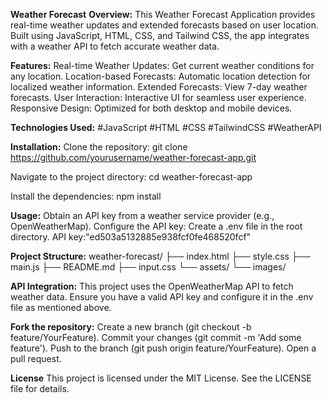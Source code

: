 **Weather Forecast**
**Overview:**
This Weather Forecast Application provides real-time weather updates and extended forecasts based on user location. Built using JavaScript, HTML, CSS, and Tailwind CSS, the app integrates with a weather API to fetch accurate weather data.

**Features:**
Real-time Weather Updates: Get current weather conditions for any location.
Location-based Forecasts: Automatic location detection for localized weather information.
Extended Forecasts: View 7-day weather forecasts.
User Interaction: Interactive UI for seamless user experience.
Responsive Design: Optimized for both desktop and mobile devices.

**Technologies Used:**
#JavaScript
#HTML
#CSS
#TailwindCSS
#WeatherAPI

**Installation:**
Clone the repository:
git clone https://github.com/yourusername/weather-forecast-app.git

Navigate to the project directory:
cd weather-forecast-app

Install the dependencies:
npm install

**Usage:**
Obtain an API key from a weather service provider (e.g., OpenWeatherMap).
Configure the API key:
Create a .env file in the root directory.
 API key:"ed503a5132885e938fcf0fe468520fcf"

 **Project Structure:**
 weather-forecast/
├── index.html
├── style.css
├── main.js
├── README.md
├── input.css
└── assets/
    └── images/

**API Integration:**
This project uses the OpenWeatherMap API to fetch weather data. Ensure you have a valid API key and configure it in the .env file as mentioned above.

**Fork the repository:**
Create a new branch (git checkout -b feature/YourFeature).
Commit your changes (git commit -m 'Add some feature').
Push to the branch (git push origin feature/YourFeature).
Open a pull request.

**License**
This project is licensed under the MIT License. See the LICENSE file for details.



